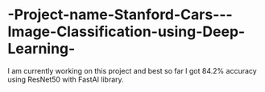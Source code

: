 # -Project-name-Stanford-Cars---Image-Classification-using-Deep-Learning-
I am currently working on this project and best so far I got 84.2% accuracy using ResNet50 with FastAI library.
